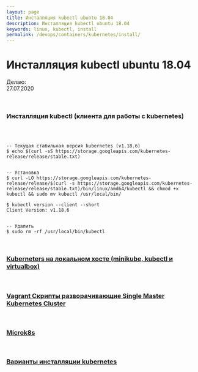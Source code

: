 ```yaml
---
layout: page
title: Инсталляция kubectl ubuntu 18.04
description: Инсталляция kubectl ubuntu 18.04
keywords: linux, kubectl, install
permalink: /devops/containers/kubernetes/install/
---
```


# Инсталляция kubectl ubuntu 18.04

Делаю:  
27.07.2020

<br/>

### Инсталляция kubectl (клиента для работы с kubernetes)

<br/>

```shell

-- Текущая стабильная версия kubernetes (v1.18.6)
$ echo $(curl -sS https://storage.googleapis.com/kubernetes-release/release/stable.txt)


-- Установка
$ curl -LO https://storage.googleapis.com/kubernetes-release/release/$(curl -s https://storage.googleapis.com/kubernetes-release/release/stable.txt)/bin/linux/amd64/kubectl && chmod +x kubectl && sudo mv kubectl /usr/local/bin/

$ kubectl version --client --short
Client Version: v1.18.6


-- Удалить
$ sudo rm -rf /usr/local/bin/kubectl

```

<br/>

### [Kuberneters на локальном хосте (minikube, kubectl и virtualbox)](/devops/containers/kubernetes/minikube/)

<br/>

### [Vagrant Скрипты разворачивающие Single Master Kubernetes Cluster](/devops/containers/kubernetes/kubeadm/vagrant-centos7-3-node-kubernetes-cluster/)

<br/>

### [Microk8s](/devops/containers/kubernetes/microk8s/)

<br/>

### [Варианты инсталляции kubernetes](/devops/containers/kubernetes/install-types/)
